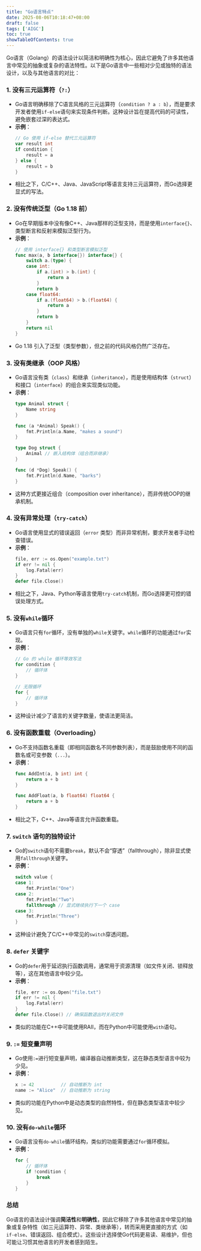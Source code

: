 ```yaml
---
title: "Go语言特点"
date: 2025-08-06T10:18:47+08:00
draft: false
tags: ['AIGC']
toc: true
showTableOfContents: true
---
```


Go语言（Golang）的语法设计以简洁和明确性为核心，因此它避免了许多其他语言中常见的抽象或复杂的语法特性。以下是Go语言中一些相对少见或独特的语法设计，以及与其他语言的对比：
### 1. **没有三元运算符（`?:`）**
   - Go语言明确移除了C语言风格的三元运算符（`condition ? a : b`），而是要求开发者使用`if-else`语句来实现条件判断。这种设计旨在提高代码的可读性，避免嵌套过深的表达式。
   - **示例**：
     ```go
     // Go 使用 if-else 替代三元运算符
     var result int
     if condition {
         result = a
     } else {
         result = b
     }
     ```
   - 相比之下，C/C++、Java、JavaScript等语言支持三元运算符，而Go选择更显式的写法。

### 2. **没有传统泛型（Go 1.18 前）**
   - Go在早期版本中没有像C++、Java那样的泛型支持，而是使用`interface{}`、类型断言和反射来模拟泛型行为。
   - **示例**：
     ```go
     // 使用 interface{} 和类型断言模拟泛型
     func max(a, b interface{}) interface{} {
         switch a.(type) {
         case int:
             if a.(int) > b.(int) {
                 return a
             }
             return b
         case float64:
             if a.(float64) > b.(float64) {
                 return a
             }
             return b
         }
         return nil
     }
     ```
   - Go 1.18 引入了泛型（类型参数），但之前的代码风格仍然广泛存在。

### 3. **没有类继承（OOP 风格）**
   - Go语言没有类（`class`）和继承（`inheritance`），而是使用结构体（`struct`）和接口（`interface`）的组合来实现类似功能。
   - **示例**：
     ```go
     type Animal struct {
         Name string
     }
     
     func (a *Animal) Speak() {
         fmt.Println(a.Name, "makes a sound")
     }
     
     type Dog struct {
         Animal // 嵌入结构体（组合而非继承）
     }
     
     func (d *Dog) Speak() {
         fmt.Println(d.Name, "barks")
     }
     ```
   - 这种方式更接近组合（composition over inheritance），而非传统OOP的继承机制。

### 4. **没有异常处理（`try-catch`）**
   - Go语言使用显式的错误返回（`error` 类型）而非异常机制，要求开发者手动检查错误。
   - **示例**：
     ```go
     file, err := os.Open("example.txt")
     if err != nil {
         log.Fatal(err)
     }
     defer file.Close()
     ```
   - 相比之下，Java、Python等语言使用`try-catch`机制，而Go选择更可控的错误处理方式。

### 5. **没有`while`循环**
   - Go语言只有`for`循环，没有单独的`while`关键字。`while`循环的功能通过`for`实现。
   - **示例**：
     ```go
     // Go 的 while 循环等效写法
     for condition {
         // 循环体
     }
     
     // 无限循环
     for {
         // 循环体
     }
     ```
   - 这种设计减少了语言的关键字数量，使语法更简洁。

### 6. **没有函数重载（Overloading）**
   - Go不支持函数名重载（即相同函数名不同参数列表），而是鼓励使用不同的函数名或可变参数（`...`）。
   - **示例**：
     ```go
     func AddInt(a, b int) int {
         return a + b
     }
     
     func AddFloat(a, b float64) float64 {
         return a + b
     }
     ```
   - 相比之下，C++、Java等语言允许函数重载。

### 7. **`switch` 语句的独特设计**
   - Go的`switch`语句不需要`break`，默认不会“穿透”（fallthrough），除非显式使用`fallthrough`关键字。
   - **示例**：
     ```go
     switch value {
     case 1:
         fmt.Println("One")
     case 2:
         fmt.Println("Two")
         fallthrough // 显式继续执行下一个 case
     case 3:
         fmt.Println("Three")
     }
     ```
   - 这种设计避免了C/C++中常见的`switch`穿透问题。

### 8. **`defer` 关键字**
   - Go的`defer`用于延迟执行函数调用，通常用于资源清理（如文件关闭、锁释放等），这在其他语言中较少见。
   - **示例**：
     ```go
     file, err := os.Open("file.txt")
     if err != nil {
         log.Fatal(err)
     }
     defer file.Close() // 确保函数退出时关闭文件
     ```
   - 类似的功能在C++中可能使用RAII，而在Python中可能使用`with`语句。

### 9. **`:=` 短变量声明**
   - Go使用`:=`进行短变量声明，编译器自动推断类型，这在静态类型语言中较为少见。
   - **示例**：
     ```go
     x := 42          // 自动推断为 int
     name := "Alice"  // 自动推断为 string
     ```
   - 类似的功能在Python中是动态类型的自然特性，但在静态类型语言中较少见。

### 10. **没有`do-while`循环**
   - Go语言没有`do-while`循环结构，类似的功能需要通过`for`循环模拟。
   - **示例**：
     ```go
     for {
         // 循环体
         if !condition {
             break
         }
     }
     ```

### 总结
Go语言的语法设计强调**简洁性**和**明确性**，因此它移除了许多其他语言中常见的抽象或复杂特性（如三元运算符、异常、类继承等），转而采用更直接的方式（如`if-else`、错误返回、组合模式）。这些设计选择使Go代码更易读、易维护，但也可能让习惯其他语言的开发者感到陌生。